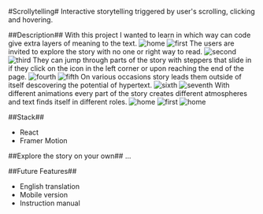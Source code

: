 #Scrollytelling#
Interactive storytelling triggered by user's scrolling, clicking and hovering.

##Description##
With this project I wanted to learn in which way can code give extra layers of meaning to the text.
![home](/images/scrollytelling/img1.png)
![first](/images/scrollytelling/img6.png)
The users are invited to explore the story with no one or right way to read.
![second](/images/scrollytelling/img7.png)
![third](/images/scrollytelling/img8.png)
They can jump through parts of the story with steppers that slide in if they click on the icon in the left corner or upon reaching the end of the page.
![fourth](/images/scrollytelling/img9.png)
![fifth](/images/scrollytelling/img10.png)
On various occasions story leads them outside of itself descovering the potential of hypertext.
![sixth](/images/scrollytelling/img11.png)
![seventh](/images/scrollytelling/img12.png)
With different animations every part of the story creates different atmospheres and text finds itself in different roles.
![home](/images/scrollytelling/img13.png)
![first](/images/scrollytelling/img14.png)
![home](/images/scrollytelling/img15.png)

##Stack##

-   React
-   Framer Motion

##Explore the story on your own##
...

##Future Features##

-   English translation
-   Mobile version
-   Instruction manual
